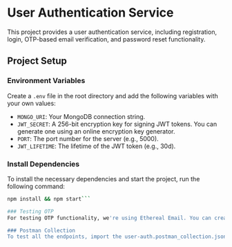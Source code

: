# User Authentication Service

This project provides a user authentication service, including registration, login, OTP-based email verification, and password reset functionality.

## Project Setup

### Environment Variables

Create a `.env` file in the root directory and add the following variables with your own values:

- `MONGO_URI`: Your MongoDB connection string.
- `JWT_SECRET`: A 256-bit encryption key for signing JWT tokens. You can generate one using an online encryption key generator.
- `PORT`: The port number for the server (e.g., 5000).
- `JWT_LIFETIME`: The lifetime of the JWT token (e.g., 30d).

### Install Dependencies

To install the necessary dependencies and start the project, run the following command:

```bash
npm install && npm start```

### Testing OTP
For testing OTP functionality, we're using Ethereal Email. You can create a free email account there and use it to send and receive OTPs.

### Postman Collection
To test all the endpoints, import the user-auth.postman_collection.json file into Postman. This collection includes pre-configured requests for all authentication-related routes, including OTP generation and verification.
